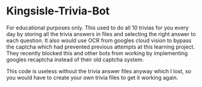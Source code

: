 # Kingsisle-Trivia-Bot
For educational purposes only. 
This used to do all 10 trivias for you every day by storing all the trivia answers in files and selecting the right answer to each question. It also would use OCR from googles cloud vision to bypass the captcha which had prevented previous attempts at this learning project.
They recently blocked this and other bots from working by implementing googles recaptcha instead of their old captcha system.

This code is useless without the trivia answer files anyway which I lost, so you would have to create your own trivia files to get it working again.
